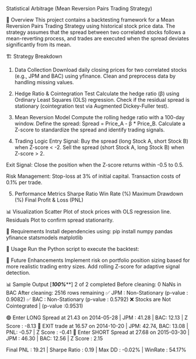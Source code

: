 Statistical Arbitrage (Mean Reversion Pairs Trading Strategy)

📌 Overview
This project contains a backtesting framework for a Mean Reversion Pairs Trading Strategy using historical stock price data. The strategy assumes that the spread between two correlated stocks follows a mean-reverting process, and trades are executed when the spread deviates significantly from its mean.

🏗 Strategy Breakdown
1. Data Collection
Download daily closing prices for two correlated stocks (e.g., JPM and BAC) using yfinance.
Clean and preprocess data by handling missing values.

2. Hedge Ratio & Cointegration Test
Calculate the hedge ratio (β) using Ordinary Least Squares (OLS) regression.
Check if the residual spread is stationary (cointegration test via Augmented Dickey-Fuller test).

3. Mean Reversion Model
Compute the rolling hedge ratio with a 100-day window.
Define the spread: Spread = Price_A - β * Price_B.
Calculate a Z-score to standardize the spread and identify trading signals.

4. Trading Logic
Entry Signal:
Buy the spread (long Stock A, short Stock B) when Z-score < -2.
Sell the spread (short Stock A, long Stock B) when Z-score > 2.

Exit Signal:
Close the position when the Z-score returns within -0.5 to 0.5.

Risk Management:
Stop-loss at 3% of initial capital.
Transaction costs of 0.1% per trade.

5. Performance Metrics
Sharpe Ratio
Win Rate (%)
Maximum Drawdown (%)
Final Profit & Loss (PNL)

📊 Visualization
Scatter Plot of stock prices with OLS regression line.
Residuals Plot to confirm spread stationarity.

🔧 Requirements
Install dependencies using:
pip install numpy pandas yfinance statsmodels matplotlib

🚀 Usage
Run the Python script to execute the backtest:

📌 Future Enhancements
Implement risk on portfolio position sizing based for more realistic trading entry sizes. 
Add rolling Z-score for adaptive signal detection.


📊 Sample Output
[*********************100%***********************]  2 of 2 completed
Before cleaning: 0 NaNs in BAC
After cleaning: 2516 rows remaining
✅ JPM : Non-Stationary (p-value : 0.9082)
✅ BAC : Non-Stationary (p-value : 0.5792)
❌ Stocks are Not Cointegrated | (p-value :0.9531)

🟢 Enter LONG Spread at 21.43 on 2014-05-28  | JPM : 41.28 | BAC:  12.13 | Z Score : -8.13
🚀 EXIT trade at 16.57 on 2014-10-20 | JPM: 42.74, BAC: 13.08 | PNL: -0.57 | Z Score : -0.41
🔴 Enter SHORT Spread at 27.68 on 2015-03-30  | JPM : 46.30 | BAC:  12.56 | Z Score : 2.15

Final PNL : 19.21 | Sharpe Ratio : 0.19 | Max DD : -0.02% | WinRate : 54.17%

